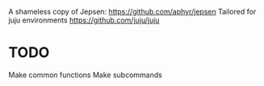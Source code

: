 A shameless copy of Jepsen: https://github.com/aphyr/jepsen
Tailored for juju environments https://github.com/juju/juju

# TODO

Make common functions
Make subcommands
